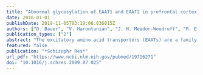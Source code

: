 ```yaml
---
title: "Abnormal glycosylation of EAAT1 and EAAT2 in prefrontal cortex of elderly patients with schizophrenia"
date: 2010-01-01
publishDate: 2019-11-05T03:19:06.036015Z
authors: ["D. Bauer", "V. Haroutunian", "J. H. Meador-Woodruff", "R. E. McCullumsmith"]
publication_types: ["2"]
abstract: "The excitatory amino acid transporters (EAATs) are a family of molecules that are essential for regulation of synaptic glutamate levels. The EAATs may also be regulated by N-glycosylation, a posttranslational modification that is critical for many cellular functions including localization in the plasma membrane. We hypothesized that glycosylation of the EAATs is abnormal in schizophrenia. To test this hypothesis, we treated postmortem tissue from the dorsolateral prefrontal and anterior cingulate cortices of patients with schizophrenia and comparison subjects with deglycosylating enzymes. We then measured the resulting shifts in molecular weight of the EAATs using Western blot analysis to determine the mass of glycans cleaved from the transporter. We found evidence for less glycosylation of both EAAT1 and EAAT2 in schizophrenia. We did not detect N-linked glycosylation of EAAT3 in either schizophrenia or the comparison subjects in these regions. Our data suggest an abnormality of posttranslational modification of glutamate transporters in schizophrenia that suggests a decreased capacity for glutamate reuptake."
featured: false
publication: "*Schizophr Res*"
url_pdf: "https://www.ncbi.nlm.nih.gov/pubmed/19716271"
doi: "10.1016/j.schres.2009.07.025"
---
```


